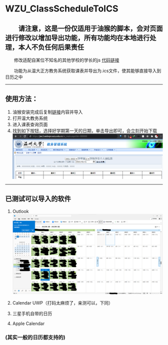 # WZU_ClassScheduleToICS
## &emsp;&emsp;请注意，这是一份仅适用于油猴的脚本，会对页面进行修改以增加导出功能，所有功能均在本地进行处理，本人不负任何后果责任
 &emsp;&emsp;修改适配自某位不知名的其他学校的学长的js [代码链接](https://github.com/31415926535x/CollegeProjectBackup/blob/master/ZhengfangClassScheduleToICS/ZhengFangClassScheduleToICS_OLD.js)

 &emsp;&emsp;功能为从温大正方教务系统获取课表并导出为.ics文件，使其能够直接导入到日历之中

---
## 使用方法：
1. 油猴安装完成后复制[链接](https://raw.githubusercontent.com/zhujinle/WZU_ClassScheduleToICS/main/WZU_ClassScheduleToICS.js)内容并导入
2. 打开温大教务系统
3. 进入课表查询页面
4. 找到如下按钮，选择好学期第一天的日期，单击导出即可，会立刻开始下载
![截图](https://raw.githubusercontent.com/zhujinle/WZU_ClassScheduleToICS/main/Photos/Screenshots1.png)
---
## 已测试可以导入的软件

1. Outlook
![Outlook截图](https://raw.githubusercontent.com/zhujinle/WZU_ClassScheduleToICS/main/Photos/Screenshots2.png)

2. Calendar UWP（打码太麻烦了，亲测可以，下同）
3. 三星手机自带的日历
4. Apple Calendar
### (其实一般的日历都支持的)
